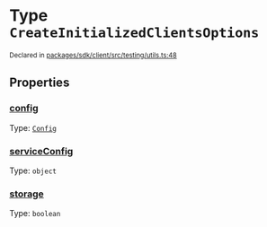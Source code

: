 # Type `CreateInitializedClientsOptions`
<sub>Declared in [packages/sdk/client/src/testing/utils.ts:48](https://github.com/dxos/dxos/blob/88f322397/packages/sdk/client/src/testing/utils.ts#L48)</sub>




## Properties
### [config](https://github.com/dxos/dxos/blob/88f322397/packages/sdk/client/src/testing/utils.ts#L49)
Type: <code>[Config](/api/@dxos/client/classes/Config)</code>




### [serviceConfig](https://github.com/dxos/dxos/blob/88f322397/packages/sdk/client/src/testing/utils.ts#L51)
Type: <code>object</code>




### [storage](https://github.com/dxos/dxos/blob/88f322397/packages/sdk/client/src/testing/utils.ts#L50)
Type: <code>boolean</code>





